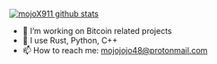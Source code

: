 <!--
### Hi there 👋

Here are some ideas to get you started:

- 🔭 I’m currently working on ...
- 🌱 I’m currently learning ...
- 👯 I’m looking to collaborate on ...
- 🤔 I’m looking for help with ...
- 💬 Ask me about ...
- 📫 How to reach me: ...
- 😄 Pronouns: ...
- ⚡ Fun fact: ...
-->

[![mojoX911 github stats](https://github-readme-stats.vercel.app/api?username=mojoX911&theme=merko&show_icons=true&hide=stars)](https://github.com/mojoX911/github-readme-stats)

- 🔭 I’m working on Bitcoin related projects
- 💼  I use Rust, Python, C++
- 📫 How to reach me: mojojojo48@protonmail.com
